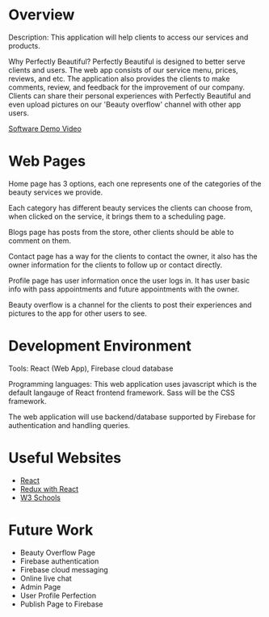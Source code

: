# Overview

Description:
This application will help clients to access our services and products.

Why Perfectly Beautiful?
Perfectly Beautiful is designed to better serve clients and users. The web app consists of our service menu, prices, reviews, and etc.
The application also provides the clients to make comments, review, and feedback for the improvement of our company.
Clients can share their personal experiences with Perfectly Beautiful and even upload pictures on our 'Beauty overflow' channel with other app users.

[Software Demo Video](http://youtube.link.goes.here)

# Web Pages

Home page has 3 options, each one represents one of the categories of the beauty services we provide.

Each category has different beauty services the clients can choose from, when clicked on the service, it brings them to a scheduling page.

Blogs page has posts from the store, other clients should be able to comment on them.

Contact page has a way for the clients to contact the owner, it also has the owner information for the clients to follow up or contact directly.

Profile page has user information once the user logs in. It has user basic info with pass appointments and future appointments with the owner.

Beauty overflow is a channel for the clients to post their experiences and pictures to the app for other users to see.

# Development Environment

Tools:
React (Web App), Firebase cloud database

Programming languages:
This web application uses javascript which is the default langauge of React frontend framework.
Sass will be the CSS framework.

The web application will use backend/database supported by Firebase for authentication and handling queries.

# Useful Websites

- [React](https://reactjs.org/)
- [Redux with React](https://www.youtube.com/watch?v=CVpUuw9XSjY)
- [W3 Schools](https://www.w3schools.com/)

# Future Work

- Beauty Overflow Page
- Firebase authentication
- Firebase cloud messaging
- Online live chat
- Admin Page
- User Profile Perfection
- Publish Page to Firebase
